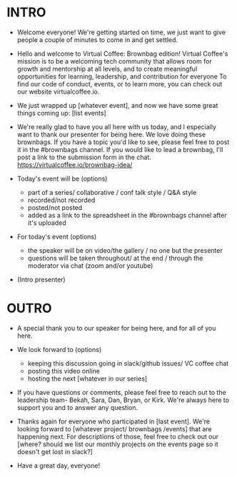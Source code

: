 # INTRO
- Welcome everyone! We're getting started on time, we just want to give people a couple of minutes to come in and get settled.  

- Hello and welcome to Virtual Coffee: Brownbag edition! Virtual Coffee's mission is to be a welcoming tech community that allows room for growth and mentorship at all levels, and to create meaningful opportunities for learning, leadership, and contribution for everyone To find our code of conduct, events, or to learn more, you can check out our website virtualcoffee.io. 

 - We just wrapped up [whatever event], and now we have some great things coming up: [list events]

- We're really glad to have you all here with us today, and I especially want to thank our presenter for being here. We love doing these brownbags. If you have a topic you'd like to see, please feel free to post it in the #brownbags channel. If you would like to lead a brownbag, I'll post a link to the submission form in the chat. https://virtualcoffee.io/brownbag-idea/

- Today's event will be (options)
    - part of a series/ collaborative / conf talk style / Q&A style
    - recorded/not recorded
    - posted/not posted    
    - added as a link to the spreadsheet in the #brownbags channel after it's uploaded

- For today's event (options)
    - the speaker will be on video/the gallery / no one but the presenter
    - questions will be taken throughout/ at the end / through the moderator via chat (zoom and/or youtube)
    

- (Intro presenter)



# OUTRO
- A special thank you to our speaker for being here, and for all of you here. 

- We look forward to (options)
    - keeping this discussion going in slack/github issues/ VC coffee chat
    - posting this video online
    - hosting the next [whatever in our series]
    
- If you have questions or comments, please feel free to reach out to the leadership team- Bekah, Sara, Dan, Bryan, or Kirk. We're always here to support you and to answer any question. 

- Thanks again for everyone who participated in [last event]. We're looking forward to [whatever project/ brownbags /events] that are happening next. For descriptions of those, feel free to check out our [where? should we list our monthly projects on the events page so it doesn't get lost in slack?]

- Have a great day, everyone!

